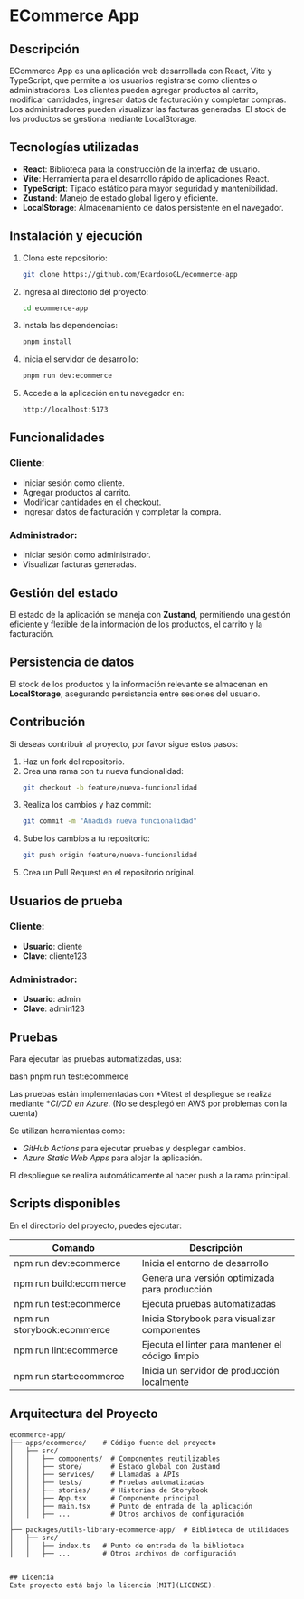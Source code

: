 # ECommerce App

## Descripción
ECommerce App es una aplicación web desarrollada con React, Vite y TypeScript, que permite a los usuarios registrarse como clientes o administradores. Los clientes pueden agregar productos al carrito, modificar cantidades, ingresar datos de facturación y completar compras. Los administradores pueden visualizar las facturas generadas. El stock de los productos se gestiona mediante LocalStorage.

## Tecnologías utilizadas
- **React**: Biblioteca para la construcción de la interfaz de usuario.
- **Vite**: Herramienta para el desarrollo rápido de aplicaciones React.
- **TypeScript**: Tipado estático para mayor seguridad y mantenibilidad.
- **Zustand**: Manejo de estado global ligero y eficiente.
- **LocalStorage**: Almacenamiento de datos persistente en el navegador.

## Instalación y ejecución
1. Clona este repositorio:
   ```sh
   git clone https://github.com/EcardosoGL/ecommerce-app
   ```
2. Ingresa al directorio del proyecto:
   ```sh
   cd ecommerce-app
   ```
3. Instala las dependencias:
   ```sh
   pnpm install
   ```
4. Inicia el servidor de desarrollo:
   ```sh
   pnpm run dev:ecommerce
   ```
5. Accede a la aplicación en tu navegador en:
   ```
   http://localhost:5173
   ```

## Funcionalidades
### Cliente:
- Iniciar sesión como cliente.
- Agregar productos al carrito.
- Modificar cantidades en el checkout.
- Ingresar datos de facturación y completar la compra.

### Administrador:
- Iniciar sesión como administrador.
- Visualizar facturas generadas.

## Gestión del estado
El estado de la aplicación se maneja con **Zustand**, permitiendo una gestión eficiente y flexible de la información de los productos, el carrito y la facturación.

## Persistencia de datos
El stock de los productos y la información relevante se almacenan en **LocalStorage**, asegurando persistencia entre sesiones del usuario.

## Contribución
Si deseas contribuir al proyecto, por favor sigue estos pasos:
1. Haz un fork del repositorio.
2. Crea una rama con tu nueva funcionalidad:
   ```sh
   git checkout -b feature/nueva-funcionalidad
   ```
3. Realiza los cambios y haz commit:
   ```sh
   git commit -m "Añadida nueva funcionalidad"
   ```
4. Sube los cambios a tu repositorio:
   ```sh
   git push origin feature/nueva-funcionalidad
   ```
5. Crea un Pull Request en el repositorio original.

## Usuarios de prueba
### Cliente:
- **Usuario**:
  cliente
- **Clave**:
  cliente123
### Administrador:
- **Usuario**:
  admin
- **Clave**:
  admin123

## Pruebas

Para ejecutar las pruebas automatizadas, usa:

bash
pnpm run test:ecommerce

Las pruebas están implementadas con *Vitest el despliegue se realiza mediante **CI/CD en Azure*. (No se desplegó en AWS por problemas con la cuenta)

Se utilizan herramientas como:

- *GitHub Actions* para ejecutar pruebas y desplegar cambios.
- *Azure Static Web Apps* para alojar la aplicación.

El despliegue se realiza automáticamente al hacer push a la rama principal.

## Scripts disponibles

En el directorio del proyecto, puedes ejecutar:

| Comando           | Descripción                                   |
| ----------------- | --------------------------------------------- |
| npm run dev:ecommerce | Inicia el entorno de desarrollo               |
| npm run build:ecommerce | Genera una versión optimizada para producción |
| npm run test:ecommerce | Ejecuta pruebas automatizadas                 |
| npm run storybook:ecommerce | Inicia Storybook para visualizar componentes |
| npm run lint:ecommerce | Ejecuta el linter para mantener el código limpio |
| npm run start:ecommerce | Inicia un servidor de producción localmente  |

## Arquitectura del Proyecto

```plaintext
ecommerce-app/
├── apps/ecommerce/    # Código fuente del proyecto
│   ├── src/
│   │   ├── components/  # Componentes reutilizables
│   │   ├── store/       # Estado global con Zustand
│   │   ├── services/    # Llamadas a APIs
│   │   ├── tests/       # Pruebas automatizadas
│   │   ├── stories/     # Historias de Storybook
│   │   ├── App.tsx      # Componente principal
│   │   ├── main.tsx     # Punto de entrada de la aplicación
│   │   ├── ...          # Otros archivos de configuración
│
├── packages/utils-library-ecommerce-app/  # Biblioteca de utilidades
│   ├── src/
│   │   ├── index.ts   # Punto de entrada de la biblioteca
│   │   ├── ...        # Otros archivos de configuración


## Licencia
Este proyecto está bajo la licencia [MIT](LICENSE).
